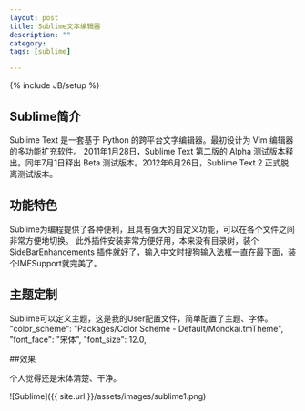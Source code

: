 ```yaml
---
layout: post
title: Sublime文本编辑器
description: ""
category:
tags: [sublime]

---
```

{% include JB/setup %}


## Sublime简介

Sublime Text 是一套基于 Python 的跨平台文字编辑器。最初设计为 Vim 编辑器的多功能扩充软件。
2011年1月28日，Sublime Text 第二版的 Alpha 测试版本释出。同年7月1日释出 Beta 测试版本。2012年6月26日，Sublime Text 2 正式脱离测试版本。

## 功能特色

Sublime为编程提供了各种便利，且具有强大的自定义功能，可以在各个文件之间非常方便地切换。
此外插件安装非常方便好用，本来没有目录树，装个SideBarEnhancements 插件就好了，输入中文时搜狗输入法框一直在最下面，装个IMESupport就完美了。

## 主题定制

Sublime可以定义主题，这是我的User配置文件，简单配置了主题、字体。
	"color_scheme": "Packages/Color Scheme - Default/Monokai.tmTheme",
	"font_face": "宋体",
	"font_size": 12.0,





##效果

个人觉得还是宋体清楚、干净。

![Sublime]({{ site.url }}/assets/images/sublime1.png)